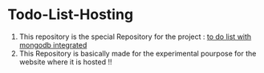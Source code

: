 # Todo-List-Hosting
1. This repository is the special Repository for the project :  [to do list with mongodb integrated](https://github.com/BhaskarKulshrestha/To-Do-List-with-MongoDB-integrated)
2. This Repository is basically made for the experimental pourpose for the website where it is hosted !!
